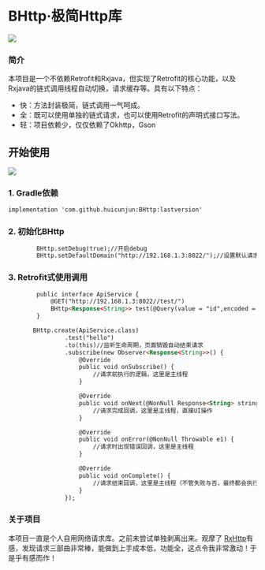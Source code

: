 # BHttp·极简Http库

<img src="https://v1.jinrishici.com/all.svg">

### 简介

本项目是一个不依赖Retrofit和Rxjava，但实现了Retrofit的核心功能，以及Rxjava的链式调用线程自动切换，请求缓存等。具有以下特点：

* 快：方法封装极简，链式调用一气呵成。
* 全：既可以使用单独的链式请求，也可以使用Retrofit的声明式接口写法。
* 轻：项目依赖少，仅仅依赖了Okhttp，Gson





## 开始使用
 [![](https://jitpack.io/v/huicunjun/BHttp.svg)](https://jitpack.io/#huicunjun/BHttp)
### 1.  Gradle依赖

```html
implementation 'com.github.huicunjun:BHttp:lastversion'
```
### 2.  初始化BHttp

```html
        BHttp.setDebug(true);//开启debug
        BHttp.setDefaultDomain("http://192.168.1.3:8022/");//设置默认请求域名
```
### 3.  Retrofit式使用调用

```html
        public interface ApiService {
            @GET("http://192.168.1.3:8022//test/")
            BHttp<Response<String>> test(@Query(value = "id",encoded = true) String id);
        }

       BHttp.create(ApiService.class)
                .test("hello")
                .to(this)//监听生命周期，页面销毁自动结束请求
                .subscribe(new Observer<Response<String>>() {
                    @Override
                    public void onSubscribe() {
                        //请求前执行的逻辑，这里是主线程
                    }

                    @Override
                    public void onNext(@NonNull Response<String> stringResponse) {
                        //请求完成回调，这里是主线程，直接UI操作
                    }

                    @Override
                    public void onError(@NonNull Throwable e1) {
                        //请求时出现错误回调，这里是主线程
                    }

                    @Override
                    public void onComplete() {
                        //请求结束回调，这里是主线程（不管失败与否，最终都会执行改方法！）
                    }
                });

```
### 关于项目
本项目一直是个人自用网络请求库。之前未尝试单独剥离出来。观摩了 [RxHttp](https://github.com/liujingxing/okhttp-RxHttp "RxHttp")有感，发现请求三部曲非常棒，能做到上手成本低，功能全，这点令我非常激动！于是乎有感而作！
